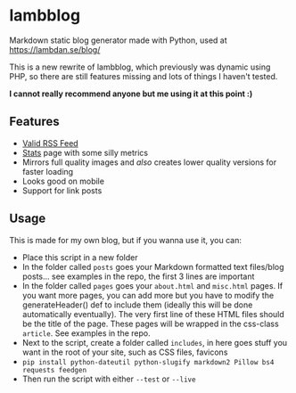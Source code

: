 # lambblog

Markdown static blog generator made with Python, used at https://lambdan.se/blog/

This is a new rewrite of lambblog, which previously was dynamic using PHP, so there are still features missing and lots of things I haven't tested. 

**I cannot really recommend anyone but me using it at this point :)**

## Features

- [Valid RSS Feed](https://validator.w3.org/feed/check.cgi?url=https%3A%2F%2Flambdan.se%2Fblog%2Frss.xml)
- [Stats](https://lambdan.se/blog/stats) page with some silly metrics
- Mirrors full quality images and *also* creates lower quality versions for faster loading
- Looks good on mobile
- Support for link posts

## Usage

This is made for my own blog, but if you wanna use it, you can:

- Place this script in a new folder
- In the folder called `posts` goes your Markdown formatted text files/blog posts... see examples in the repo, the first 3 lines are important
- In the folder called `pages` goes your `about.html` and `misc.html` pages. If you want more pages, you can add more but you have to modify the generateHeader() def to include them (ideally this will be done automatically eventually). The very first line of these HTML files should be the title of the page. These pages will be wrapped in the css-class `article`. See examples in the repo.
- Next to the script, create a folder called `includes`, in here goes stuff you want in the root of your site, such as CSS files, favicons
- `pip install python-dateutil python-slugify markdown2 Pillow bs4 requests feedgen`
- Then run the script with either `--test` or `--live`